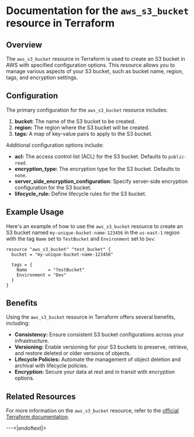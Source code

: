 # Documentation for the `aws_s3_bucket` resource in Terraform

## Overview

The `aws_s3_bucket` resource in Terraform is used to create an S3 bucket in AWS with specified configuration options. This resource allows you to manage various aspects of your S3 bucket, such as bucket name, region, tags, and encryption settings.

## Configuration

The primary configuration for the `aws_s3_bucket` resource includes:

1. **bucket:** The name of the S3 bucket to be created.
2. **region:** The region where the S3 bucket will be created.
3. **tags:** A map of key-value pairs to apply to the S3 bucket.

Additional configuration options include:

- **acl:** The access control list (ACL) for the S3 bucket. Defaults to `public-read`.
- **encryption\_type:** The encryption type for the S3 bucket. Defaults to `none`.
- **server\_side\_encryption\_configuration:** Specify server-side encryption configuration for the S3 bucket.
- **lifecycle\_rule:** Define lifecycle rules for the S3 bucket.

## Example Usage

Here's an example of how to use the `aws_s3_bucket` resource to create an S3 bucket named `my-unique-bucket-name-123456` in the `us-east-1` region with the tag `Name` set to `TestBucket` and `Environment` set to `Dev`:

```hcl
resource "aws_s3_bucket" "test_bucket" {
  bucket = "my-unique-bucket-name-123456"

  tags = {
    Name        = "TestBucket"
    Environment = "Dev"
  }
}
```

## Benefits

Using the `aws_s3_bucket` resource in Terraform offers several benefits, including:

- **Consistency:** Ensure consistent S3 bucket configurations across your infrastructure.
- **Versioning:** Enable versioning for your S3 buckets to preserve, retrieve, and restore deleted or older versions of objects.
- **Lifecycle Policies:** Automate the management of object deletion and archival with lifecycle policies.
- **Encryption:** Secure your data at rest and in transit with encryption options.

## Related Resources

For more information on the `aws_s3_bucket` resource, refer to the [official Terraform documentation](https://registry.terraform.io/modules/aws/s3_bucket/aws/latest).

---<|endoftext|>